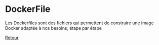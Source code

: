 # DockerFile

Les Dockerfiles sont des fichiers qui permettent de construire une image Docker adaptée à nos besoins, étape par étape


[Retour](https://obeyler.github.io/Formation-K8S/)
